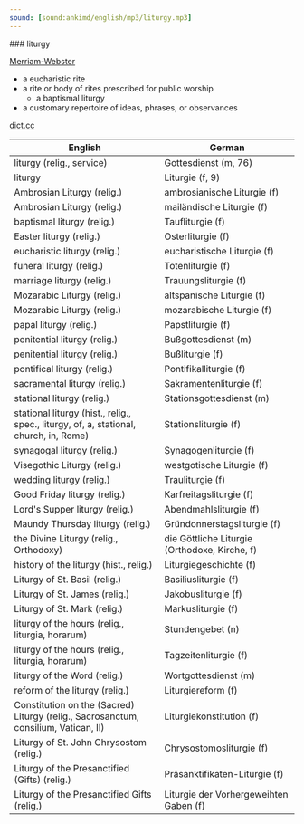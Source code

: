 ```yaml
---
sound: [sound:ankimd/english/mp3/liturgy.mp3]
---
```


\### liturgy

[Merriam-Webster](https://www.merriam-webster.com/dictionary/liturgy)

- a eucharistic rite
- a rite or body of rites prescribed for public worship
    - a baptismal liturgy
- a customary repertoire of ideas, phrases, or observances

[dict.cc](https://www.dict.cc/liturgy)

| English        | German       |
| -------------- | ------------ |
| liturgy (relig., service) | Gottesdienst (m, 76) |
| liturgy | Liturgie (f, 9) |
| Ambrosian Liturgy (relig.) | ambrosianische Liturgie (f) |
| Ambrosian Liturgy (relig.) | mailändische Liturgie (f) |
| baptismal liturgy (relig.) | Taufliturgie (f) |
| Easter liturgy (relig.) | Osterliturgie (f) |
| eucharistic liturgy (relig.) | eucharistische Liturgie (f) |
| funeral liturgy (relig.) | Totenliturgie (f) |
| marriage liturgy (relig.) | Trauungsliturgie (f) |
| Mozarabic Liturgy (relig.) | altspanische Liturgie (f) |
| Mozarabic Liturgy (relig.) | mozarabische Liturgie (f) |
| papal liturgy (relig.) | Papstliturgie (f) |
| penitential liturgy (relig.) | Bußgottesdienst (m) |
| penitential liturgy (relig.) | Bußliturgie (f) |
| pontifical liturgy (relig.) | Pontifikalliturgie (f) |
| sacramental liturgy (relig.) | Sakramentenliturgie (f) |
| stational liturgy (relig.) | Stationsgottesdienst (m) |
| stational liturgy (hist., relig., spec., liturgy, of, a, stational, church, in, Rome) | Stationsliturgie (f) |
| synagogal liturgy (relig.) | Synagogenliturgie (f) |
| Visegothic Liturgy (relig.) | westgotische Liturgie (f) |
| wedding liturgy (relig.) | Trauliturgie (f) |
| Good Friday liturgy (relig.) | Karfreitagsliturgie (f) |
| Lord's Supper liturgy (relig.) | Abendmahlsliturgie (f) |
| Maundy Thursday liturgy (relig.) | Gründonnerstagsliturgie (f) |
| the Divine Liturgy (relig., Orthodoxy) | die Göttliche Liturgie (Orthodoxe, Kirche, f) |
| history of the liturgy (hist., relig.) | Liturgiegeschichte (f) |
| Liturgy of St. Basil (relig.) | Basiliusliturgie (f) |
| Liturgy of St. James (relig.) | Jakobusliturgie (f) |
| Liturgy of St. Mark (relig.) | Markusliturgie (f) |
| liturgy of the hours (relig., liturgia, horarum) | Stundengebet (n) |
| liturgy of the hours (relig., liturgia, horarum) | Tagzeitenliturgie (f) |
| liturgy of the Word (relig.) | Wortgottesdienst (m) |
| reform of the liturgy (relig.) | Liturgiereform (f) |
| Constitution on the (Sacred) Liturgy <SC> (relig., Sacrosanctum, consilium, Vatican, II) | Liturgiekonstitution (f) |
| Liturgy of St. John Chrysostom (relig.) | Chrysostomosliturgie (f) |
| Liturgy of the Presanctified (Gifts) (relig.) | Präsanktifikaten-Liturgie (f) |
| Liturgy of the Presanctified Gifts (relig.) | Liturgie der Vorhergeweihten Gaben (f) |
